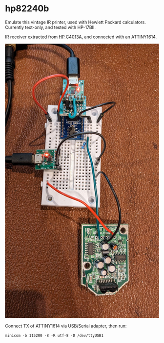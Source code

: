 # hp82240b
Emulate this vintage IR printer, used with Hewlett Packard calculators.
Currently text-only, and tested with HP-17BII.

IR receiver extracted from [HP C4013A](http://www.colin99.co.uk/extras/irda/hp_c4103a_irda.htm), and connected with an ATTINY1614.

![Here's a photo](./img/PXL_20230108_184011698.jpg)

Connect TX of ATTINY1614 via USB/Serial adapter, then run:
```
minicom -b 115200 -8 -R utf-8 -D /dev/ttyUSB1
```

